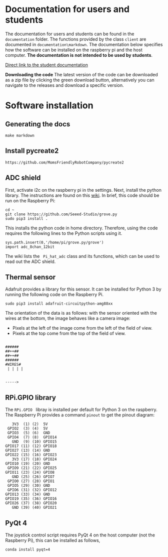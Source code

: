 # Documentation for users and students

The documentation for users and students can be found in the ```documentation``` folder. The functions provided by the class ```client``` are documented in ```documentation\markdown```. The documentation below specifies how the software can be installed on the raspberry pi and the host computer. **The documentation is not intended to be used by students**.

[Direct link to the student documentation](https://github.com/BME-ITEST-Students/roomba/blob/master/documentation/markdown/index.md) 

**Downloading the code** The latest version of the code can be downloaded as a zip file by clicking the green download button, alternatively you can navigate to the releases and download a specific version.

# Software installation

## Generating the docs

```make markdown```

## Install pycreate2

```https://github.com/MomsFriendlyRobotCompany/pycreate2```

## ADC shield

First, activate i2c on the raspberry pi in the settings. Next, install the python library. The instructions are found on this [wiki](http://wiki.seeedstudio.com/8-Channel_12-Bit_ADC_for_Raspberry_Pi-STM32F030/). In brief, this code should be run on the Raspberry Pi:

````
cd ~
git clone https://github.com/Seeed-Studio/grove.py
sudo pip3 install .
````

This installs the python code in home directory. Therefore, using the code requires the following lines to the Python scripts using it.

```
sys.path.insert(0,'/home/pi/grove.py/grove')
import adc_8chan_12bit
```

The wiki lists the `` Pi_hat_adc`` class and its functions, which can be used to read out the ADC shield.

## Thermal sensor

Adafruit provides a library for this sensor. It can be installed for Python 3 by running the following code on the Raspberry Pi.

```sudo pip3 install adafruit-circuitpython-amg88xx```

The orientation of the data is as follows: with the sensor oriented with the wires at the bottom, the image behaves like a camera image: 

+ Pixels at the left of the image come from the left of the field of view.
+ Pixels at the top come from the top of the field of view.

```

######
##++##
##++##
######
#WIRES#
 | | | |


----->

```

## RPi.GPIO library

The ```RPi.GPIO ``` libray is  installed per default for Python 3 on the raspberry. The Raspberry Pi provides a command ```pinout```  to get the pinout diagram:

```
   3V3  (1) (2)  5V    
 GPIO2  (3) (4)  5V    
 GPIO3  (5) (6)  GND   
 GPIO4  (7) (8)  GPIO14
   GND  (9) (10) GPIO15
GPIO17 (11) (12) GPIO18
GPIO27 (13) (14) GND   
GPIO22 (15) (16) GPIO23
   3V3 (17) (18) GPIO24
GPIO10 (19) (20) GND   
 GPIO9 (21) (22) GPIO25
GPIO11 (23) (24) GPIO8 
   GND (25) (26) GPIO7 
 GPIO0 (27) (28) GPIO1 
 GPIO5 (29) (30) GND   
 GPIO6 (31) (32) GPIO12
GPIO13 (33) (34) GND   
GPIO19 (35) (36) GPIO16
GPIO26 (37) (38) GPIO20
   GND (39) (40) GPIO21
```



## PyQt 4

The joystick control script requires PyQt 4 on the host computer (not the Raspberry Pi), this can be installed as follows,

```conda install pyqt=4```

